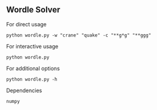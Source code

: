 ## Wordle Solver

For direct usage
```
python wordle.py -w "crane" "quake" -c "**g*g" "**ggg"
```

For interactive usage
```
python wordle.py
```

For additional options
```
python wordle.py -h
```

Dependencies
```
numpy
```